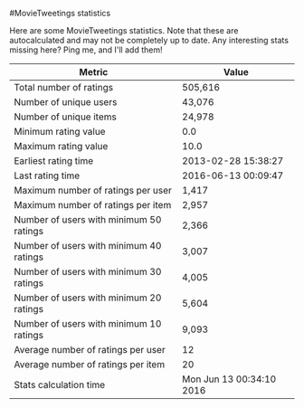#MovieTweetings statistics

Here are some MovieTweetings statistics. Note that these are autocalculated and may not be completely up to date. Any interesting stats missing here? Ping me, and I'll add them!

Metric | Value
--- | ---
Total number of ratings                 | 505,616
Number of unique users                  | 43,076
Number of unique items                  | 24,978
Minimum rating value                    | 0.0
Maximum rating value                    | 10.0
Earliest rating time                    | 2013-02-28 15:38:27
Last rating time                        | 2016-06-13 00:09:47
Maximum number of ratings per user      | 1,417
Maximum number of ratings per item      | 2,957
Number of users with minimum 50 ratings | 2,366
Number of users with minimum 40 ratings | 3,007
Number of users with minimum 30 ratings | 4,005
Number of users with minimum 20 ratings | 5,604
Number of users with minimum 10 ratings | 9,093
Average number of ratings per user      | 12
Average number of ratings per item      | 20
Stats calculation time                  | Mon Jun 13 00:34:10 2016

